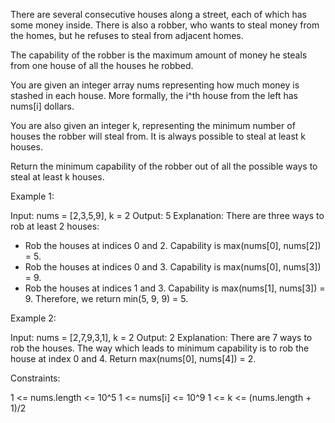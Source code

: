 There are several consecutive houses along a street, each of which has some
money inside. There is also a robber, who wants to steal money from the
homes, but he refuses to steal from adjacent homes.

The capability of the robber is the maximum amount of money he steals from
one house of all the houses he robbed.

You are given an integer array nums representing how much money is stashed in
each house. More formally, the i^th house from the left has nums[i] dollars.

You are also given an integer k, representing the minimum number of houses
the robber will steal from. It is always possible to steal at least k
houses.

Return the minimum capability of the robber out of all the possible ways to
steal at least k houses.


Example 1:


Input: nums = [2,3,5,9], k = 2
Output: 5
Explanation: 
There are three ways to rob at least 2 houses:
- Rob the houses at indices 0 and 2. Capability is max(nums[0], nums[2]) = 5.
- Rob the houses at indices 0 and 3. Capability is max(nums[0], nums[3]) = 9.
- Rob the houses at indices 1 and 3. Capability is max(nums[1], nums[3]) = 9.
Therefore, we return min(5, 9, 9) = 5.


Example 2:


Input: nums = [2,7,9,3,1], k = 2
Output: 2
Explanation: There are 7 ways to rob the houses. The way which leads to
minimum capability is to rob the house at index 0 and 4. Return max(nums[0],
nums[4]) = 2.



Constraints:


1 <= nums.length <= 10^5
1 <= nums[i] <= 10^9
1 <= k <= (nums.length + 1)/2




